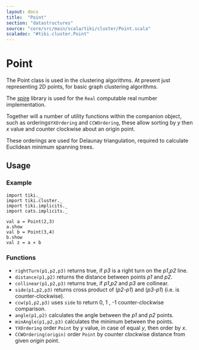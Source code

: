 ```yaml
---
layout: docs 
title:  "Point"
section: "datastructures"
source: "core/src/main/scala/tiki/cluster/Point.scala"
scaladoc: "#tiki.cluster.Point"
---
```

# Point

The Point class is used in the clustering algorithms. At present just representing 2D points,
for basic graph clustering algorithms.

The [spire](https://github.com/non/spire) library is used for the `Real` computable real number implementation.

Together will a number of utility functions within the companion object, such as orderings`YXOrdering`
and `CCWOrdering`, these allow sorting by _y_ then _x_ value and counter clockwise about an origin point.

These orderings are used for Delaunay triangulation, required to calculate Euclidean minimum spanning trees.


## Usage

### Example

```tut
import tiki._
import tiki.cluster._
import tiki.implicits._
import cats.implicits._

val a = Point(2,3)
a.show
val b = Point(3,4)
b.show
val z = a ⨯ b
```

### Functions

- `rightTurn(p1,p2,p3)` returns true, if _p3_ is a right turn on the _p1_,_p2_ line.
- `distance(p1,p2)` returns the distance between points _p1_ and _p2_.
- `collinear(p1,p2,p3)` returns true, if _p1_,_p2_ and _p3_ are collinear.
- `side(p1,p2,p3)` returns cross product of (_p2_-_p1_) and (_p3_-_p1_) (i.e. is counter-clockwise).
- `ccw(p1,p2,p3)` uses `side` to return 0, 1 , -1 counter-clockwise comparison.
- `angle(p1,p2)` calculates the angle between the _p1_ and _p2_ points.
- `minAngle(p1,p2,p3)` calculates the minimum between the points.
- `YXOrdering` order `Point` by _y_ value, in case of equal _y_, then order by _x_.
- `CCWOrdering(origin)` order `Point` by counter clockwise distance from given _origin_ point.
